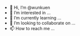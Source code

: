 - 👋 Hi, I’m @wunkuen
- 👀 I’m interested in ...
- 🌱 I’m currently learning ...
- 💞️ I’m looking to collaborate on ...
- 📫 How to reach me ...

<!---
wunkuen/wunkuen is a ✨ special ✨ repository because its `README.md` (this file) appears on your GitHub profile.
You can click the Preview link to take a look at your changes.
--->
